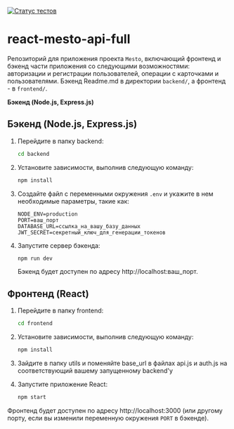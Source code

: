 [![Статус тестов](../../actions/workflows/tests.yml/badge.svg)](../../actions/workflows/tests.yml)

# react-mesto-api-full
Репозиторий для приложения проекта `Mesto`, включающий фронтенд и бэкенд части приложения со следующими возможностями: авторизации и регистрации пользователей, операции с карточками и пользователями. Бэкенд Readme.md в директории `backend/`, а фронтенд - в `frontend/`. 

**Бэкенд (Node.js, Express.js)**

## Бэкенд (Node.js, Express.js)

1. Перейдите в папку backend:

    ```bash
    cd backend
    ```

2. Установите зависимости, выполнив следующую команду:

    ```bash
    npm install
    ```

3. Создайте файл с переменными окружения `.env` и укажите в нем необходимые параметры, такие как:

    ```plaintext
    NODE_ENV=production
    PORT=ваш_порт
    DATABASE_URL=ссылка_на_вашу_базу_данных
    JWT_SECRET=секретный_ключ_для_генерации_токенов
    ```

4. Запустите сервер бэкенда:

    ```bash
    npm run dev
    ```

   Бэкенд будет доступен по адресу http://localhost:ваш_порт.

## Фронтенд (React)

1. Перейдите в папку frontend:

    ```bash
    cd frontend
    ```

2. Установите зависимости, выполнив следующую команду:

    ```bash
    npm install
    ```
3.  Зайдите в папку utils и поменяйте base_url в файлах api.js и auth.js на соответствующий вашему запущенному backend'у  
4.  Запустите приложение React:

    ```bash
    npm start
    ```

   Фронтенд будет доступен по адресу http://localhost:3000 (или другому порту, если вы изменили переменную окружения `PORT` в бэкенде).
